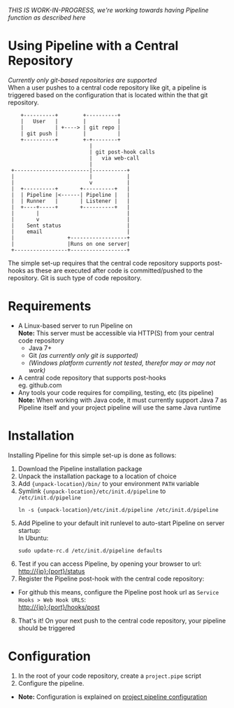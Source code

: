 _THIS IS WORK-IN-PROGRESS, we're working towards having Pipeline function as described here_

Using Pipeline with a Central Repository
===============
_Currently only git-based repositories are supported_  
When a user pushes to a central code repository like git, a pipeline is triggered based on the configuration that is located within the that git repository.

```
    +----------+        +----------+
    |   User   |        |          |
    |          | +----> | git repo |
    | git push |        |          |
    +----------+        +-+--------+
                          |
                          | git post-hook calls
                          |   via web-call
                          |
 +------------------------|-----------+
 |                        |           |
 |                        v           |
 |  +----------+       +----------+   |
 |  | Pipeline |<------| Pipeline |   |
 |  | Runner   |       | Listener |   |
 |  +----+-----+       +----------+   |
 |       |                            |
 |       v                            |
 |    Sent status                     |
 |    email                           |
 |                 +------------------+
 |                 |Runs on one server|
 +-----------------+------------------+
```
The simple set-up requires that the central code repository supports post-hooks as these are executed after code is committed/pushed to the repository. Git is such type of code repository.

Requirements
============
- A Linux-based server to run Pipeline on  
  **Note:** This server must be accessible via HTTP(S) from your central code repository
  - Java 7+
  - Git _(as currently only git is supported)_
  - _(Windows platform currently not tested, therefor may or may not work)_
- A central code repository that supports post-hooks  
  eg. github.com
- Any tools your code requires for compiling, testing, etc (its pipeline)  
  **Note:** When working with Java code, it must currently support Java 7 as Pipeline itself and your project pipeline will use the same Java runtime

Installation
============
Installing Pipeline for this simple set-up is done as follows:

1. Download the Pipeline installation package
2. Unpack the installation package to a location of choice
3. Add `{unpack-location}/bin/` to your environment `PATH` variable
4. Symlink `{unpack-location}/etc/init.d/pipeline` to `/etc/init.d/pipeline`  
    ```
    ln -s {unpack-location}/etc/init.d/pipeline /etc/init.d/pipeline
    ```
5. Add Pipeline to your default init runlevel to auto-start Pipeline on server startup:  
    In Ubuntu:
    ```
    sudo update-rc.d /etc/init.d/pipeline defaults
    ```
6. Test if you can access Pipeline, by opening your browser to url:  
    [http://{ip}:{port}/status](http://{ip}:{port}/status)
7. Register the Pipeline post-hook with the central code repository:
  - For github this means, configure the Pipeline post hook url as `Service Hooks > Web Hook URLS`:  
        [http://{ip}:{port}/hooks/post](http://{ip}:{port}/hooks/post)
8. That's it! On your next push to the central code repository, your pipeline should be triggered

Configuration
=============
1. In the root of your code repository, create a `project.pipe` script
2. Configure the pipeline. 
- **Note:** Configuration is explained on [project pipeline configuration](User-Guide:-Project-Pipeline-Configuration)